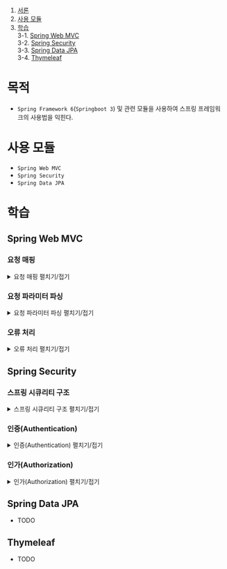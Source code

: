 1. [서론](#서론)
2. [사용 모듈](#사용-모듈)
3. [학습](#학습)  
  3-1. [Spring Web MVC](#spring-web-mvc)  
  3-2. [Spring Security](#spring-security)  
  3-3. [Spring Data JPA](#spring-data-jpa)  
  3-4. [Thymeleaf](#thymeleaf)

# 목적
* `Spring Framework 6`(`Springboot 3`) 및 관련 모듈을 사용하여 스프링 프레임워크의 사용법을 익힌다.

# 사용 모듈
* `Spring Web MVC`
* `Spring Security`
* `Spring Data JPA`

# 학습
## Spring Web MVC
### 요청 매핑
<details>
<summary>요청 매핑 펼치기/접기</summary>

* TODO
</details>

### 요청 파라미터 파싱
<details>
<summary>요청 파라미터 파싱 펼치기/접기</summary>

* TODO
</details>

### 오류 처리
<details>
<summary>오류 처리 펼치기/접기</summary>

* TODO

</details>

## Spring Security
### 스프링 시큐리티 구조
<details>
<summary>스프링 시큐리티 구조 펼치기/접기</summary>
  <p align="center">
    <img width="400" src="https://user-images.githubusercontent.com/48673909/208333830-26cb6bbb-e220-450f-8f79-e08b8995e8f3.png" alt="filterchainproxy">
  </p>
  
  * 위 그림은 스프링 시큐리티의 구조를 간단히 나타낸 것이다.
  * `HTTP` 요청이 발생하게 되면 서블릿 컨테이너(톰캣, 언더토 등)는 `HttpServletRequest`의 구현체로 변환한 뒤 등록된 필터를 거쳐 최종적으로 서블릿(스프링의 `DispatcherServlet`)에 전달하게 된다.
  * 스프링 시큐리티는 서블릿에 도달하기 전, 필터를 등록하여 일괄적으로 요청에 대한 인증/인가 처리를 하게 된다.
  * 서블릿 필터에서 스프링 빈을 참조하기 위해서 `DelegatingFilterProxy`를 사용하게 된다.
  * 시큐리티 필터 목록은 [여기](https://docs.spring.io/spring-security/reference/servlet/architecture.html#servlet-security-filters)를 참고한다.
  * `SecurityContextPersistenceFilter`
    * 현재 요청의 `SecurityContext`를 불러와서 `SecurityContextHolder`라는 쓰레드간 공유 가능한 저장소에 저장하여 이후 어디서든 참조 가능하게 해 준다.
    * 현재 요청의 `SecurityContext`가 변경되는 경우(로그인, 로그아웃 등), 변경 사항을 `SecurityContextRepository`에 저장한다.
</details>

### 인증(Authentication)
<details>
<summary>인증(Authentication) 펼치기/접기</summary>

* 인증이란, 접근하는 사람이 식별 가능한지 판단하기 위해 사용하는 것이다.
</details>

### 인가(Authorization)
<details>
<summary>인가(Authorization) 펼치기/접기</summary>

* 인가란, 접근하는 인증 식별자가 해당 리소스에 대한 권한을 가지고 있는지 확인하는 절차이다.
</details>

## Spring Data JPA
* TODO

## Thymeleaf
* TODO
